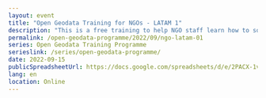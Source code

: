 ```yaml
---
layout: event
title: "Open Geodata Training for NGOs - LATAM 1"
description: "This is a free training to help NGO staff learn how to source, analyse and visualise geographic data to support social impact project. The programme is split into two phases, both delivered remotely: two days of live sessions and five weeks of mentoring."
permalink: /open-geodata-programme/2022/09/ngo-latam-01
series: Open Geodata Training Programme
serieslink: /series/open-geodata-programme/
date: 2022-09-15
publicSpreadsheetUrl: https://docs.google.com/spreadsheets/d/e/2PACX-1vRPbhiCJQOpGJiOum4F6KZEZwZloYJsmjhhWNp2wlRlKJHHhwdMISe0OmfWoaxgY1_ZE7CMCBJVxQHp/pub?output=csv
lang: en
location: Online
---
```

